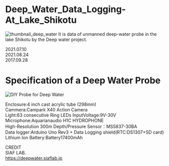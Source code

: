 # Deep_Water_Data_Logging-At_Lake_Shikotu
<img src="https://github.com/siaflab/Deep_Water_Data_Logging-Lake_Shikotu/blob/main/thumbnail_deep_water.png" alt="thumbnail_deep_water" title="thumbnail_deep_water">  
It is data of unmanned deep-water probe in the lake Shikotu by the Deep water project.
  
2021.07.10  
2021.08.24  
2017.09.28  
  
# Specification of a Deep Water Probe
<img src="https://github.com/siaflab/Deep_Water_Data_Logging-At_Lake_Shikotu/blob/main/probe.png" alt="
DIY Probe for Deep Water" title="DIY Probe for Deep Water">  
  
Enclosure:4 inch cast acrylic tube (298mm)  
Cammera:Campark X40 Action Camera  
Light:63 consecutive Ring LEDs InputVoltage:9V-30V  
Microphone:Aquarianaudio H1C HYDROPHONE  
High-Resolution 300m Depth/Pressure Sensor：MS5837-30BA  
Data logger:Arduino Uno Rev3 + Data Logging shield(RTC:DS1307+SD card)  
Lithium Ion Battery:Battery17400mAh  

CREDIT  
SIAF LAB.  
https://deepwater.siaflab.jp
